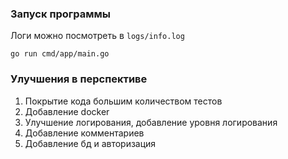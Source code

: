### Запуск программы
Логи можно посмотреть в ```logs/info.log```
```
go run cmd/app/main.go
```
### Улучшения в перспективе
1. Покрытие кода большим количеством тестов
2. Добавление docker
3. Улучшение логирования, добавление уровня логирования
4. Добавление комментариев
5. Добавление бд и авторизация
